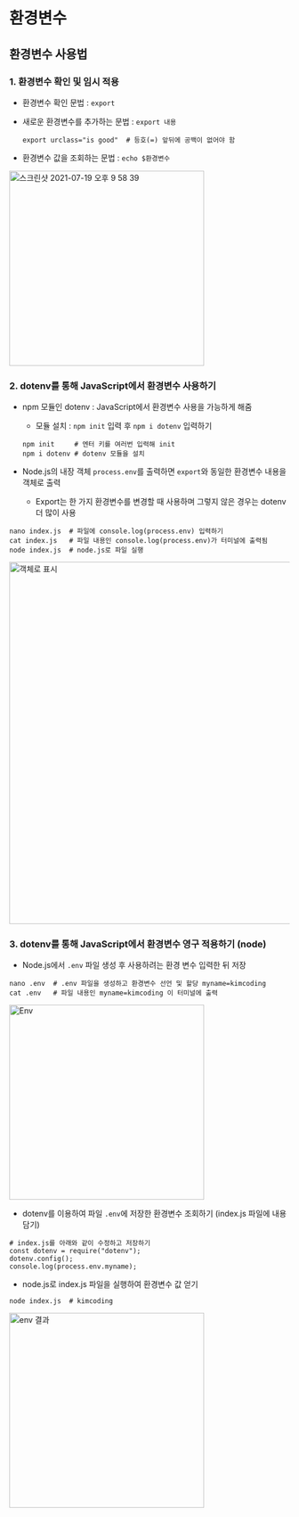 # 환경변수

## 환경변수 사용법

### 1. 환경변수 확인 및 임시 적용

- 환경변수 확인 문법 : ```export```

- 새로운 환경변수를 추가하는 문법 : ```export 내용``` 
  ```t
  export urclass="is good"  # 등호(=) 앞뒤에 공백이 없어야 함
  ```

- 환경변수 값을 조회하는 문법 : ```echo $환경변수```

<img width="350" alt="스크린샷 2021-07-19 오후 9 58 39" src="https://user-images.githubusercontent.com/80403988/126163320-edf32e93-f4c8-4fce-8d32-e8a34b02e24e.png">

### 2. dotenv를 통해 JavaScript에서 환경변수 사용하기

- npm 모듈인 dotenv : JavaScript에서 환경변수 사용을 가능하게 해줌
  - 모듈 설치 : ```npm init``` 입력 후 ```npm i dotenv``` 입력하기

  ```t
  npm init     # 엔터 키를 여러번 입력해 init
  npm i dotenv # dotenv 모듈을 설치
  ```

- Node.js의 내장 객체 ```process.env```를 출력하면 ```export```와 동일한 환경변수 내용을 객체로 출력
  - Export는 한 가지 환경변수를 변경할 때 사용하며 그렇지 않은 경우는 dotenv 더 많이 사용
```t
nano index.js  # 파일에 console.log(process.env) 입력하기
cat index.js   # 파일 내용인 console.log(process.env)가 터미널에 출력됨
node index.js  # node.js로 파일 실행
```

<img width="650" alt="객체로 표시" src="https://user-images.githubusercontent.com/80403988/126180052-6b0e2ccf-b259-435c-a472-3765f6c67a07.png">


### 3. dotenv를 통해 JavaScript에서 환경변수 영구 적용하기 (node)

- Node.js에서 ```.env``` 파일 생성 후 사용하려는 환경 변수 입력한 뒤 저장
```t
nano .env  # .env 파일을 생성하고 환경변수 선언 및 할당 myname=kimcoding 
cat .env   # 파일 내용인 myname=kimcoding 이 터미널에 출력
```

<img width="350" alt="Env" src="https://user-images.githubusercontent.com/80403988/126180153-6c44a288-999e-4e5d-86b2-a5b6a9f6ad8e.png">

- dotenv를 이용하여 파일 ```.env```에 저장한 환경변수 조회하기 (index.js 파일에 내용 담기)
```t
# index.js를 아래와 같이 수정하고 저장하기
const dotenv = require("dotenv");
dotenv.config();
console.log(process.env.myname);
```

- node.js로 index.js 파일을 실행하여 환경변수 값 얻기
```t
node index.js  # kimcoding
```

<img width="350" alt="env 결과" src="https://user-images.githubusercontent.com/80403988/126180172-006775ee-a43c-48f8-84b6-b8ed3f1c1bd3.png">
